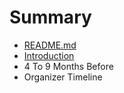 # Summary

* [README.md](README.md)
* [Introduction](introduction.md)
* 4 To 9 Months Before
* Organizer Timeline

